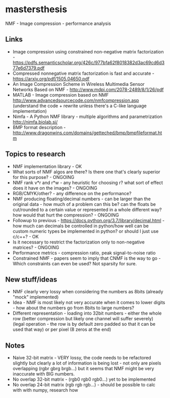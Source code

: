 # mastersthesis

NMF - Image compression - performance analysis

## Links
 * Image compression using constrained non-negative matrix factorization - https://pdfs.semanticscholar.org/426c/977bfa62f8018382d3ac69cd6d377e6d7379.pdf
 * Compressed nonnegative matrix factorization is fast and accurate - https://arxiv.org/pdf/1505.04650.pdf
 * An Image Compression Scheme in Wireless Multimedia Sensor Networks Based on NMF - http://www.mdpi.com/2078-2489/8/1/26/pdf
 * MATLAB - Image compression based on NMF http://www.advancedsourcecode.com/nmfcompression.asp (understand the code + rewrite unless there's a C-like language implementation)
 * Nimfa - A Python NMF library - multiple algorithms and parametrization http://nimfa.biolab.si/
 * BMP format description - http://www.dragonwins.com/domains/getteched/bmp/bmpfileformat.htm

## Topics to research
 * NMF implementation library - OK
 * What sorts of NMF algos are there? Is there one that's clearly superior for this purpose? - ONGOING
 * NMF rank v\*r and r\*w - any heuristic for choosing r? what sort of effect does it have on the images? - ONGOING
 * RGB/CMYK/other? - any difference on the performance?
 * NMF producing floating/decimal numbers - can be larger than the original data - how much of a problem can this be? can the floats be cut/rounded to a certain value or represented in a whole different way? how would that hurt the compression? - ONGOING
 * Followup to previous - https://docs.python.org/3.7/library/decimal.html - how much can decimals be controlled in python/how well can be custom numeric types be implemented in python? or should I just use c/c++? - OK
 * Is it necessary to restrict the factorization only to non-negative matrices? - ONGOING
 * Performance metrics - compression ratio, peak signal-to-noise ratio
 * Constrained NMF - papers seem to imply that CNMF is the way to go - Which constraints can even be used? Not sparsity for sure.

## New stuff/ideas
 * NMF clearly very lossy when considering the numbers as 8bits (already "mock" implemented)
 * Idea - NMF is most likely not very accurate when it comes to lower digits - how about the numbers go from 8bits to large numbers?
 * Different representation - loading into 32bit numbers - either the whole row (better compression but likely one channel will suffer severely) (legal operation - the row is by default zero padded so that it can be used that way) or per pixel (8 zeros at the end)

## Notes
 * Naive 32-bit matrix - VERY lossy, the code needs to be refactored slightly but clearly a lot of information is being lost - not only are pixels overlapping (rgbr gbrg brgb...) but it seems that NMF might be very inaccurate with BIG numbers.
 * No overlap 32-bit matrix - (rgb0 rgb0 rgb0...) yet to be implemented
 * No overlap 24-bit matrix (rgb rgb rgb...) - should be possible to calc with with numpy, research how
